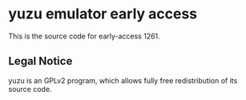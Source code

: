 yuzu emulator early access
=============

This is the source code for early-access 1261.

## Legal Notice

yuzu is an GPLv2 program, which allows fully free redistribution of its source code.